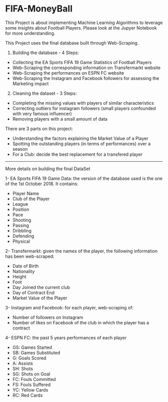 # FIFA-MoneyBall
This Project is about implementing Machine Learning Algorithms to leverage some insights about Football Players.
Please look at the Jupyer Notebook for more understanding.

This Project uses the final database built through Web-Scraping.
1) Building the database - 4 Steps:
- Collecting the EA Sports FIFA 19 Game Statistics of Football Players
- Web-Scraping the corresponding information on Transfermarkt website
- Web-Scraping the performances on ESPN FC website
- Web-Scraping the Instagram and Facebook followers for assessing the Marketing impact

2) Cleaning the dataset - 3 Steps:
- Completing the missing values with players of similar characteristics
- Correcting outliers for instagram followers (small players confounded with very famous influencer)
- Removing players with a small amount of data


There are 3 parts on this project:
- Understanding the factors explaining the Market Value of a Player
- Spotting the outstanding players (in terms of performances) over a season
- For a Club: decide the best replacement for a transfered player

---------------------------------------------------------------------------------------------------------------------------
More details on building the final DataSet

1- EA Sports FIFA 19 Game Data: the version of the database used is the one of the 1st October 2018. It contains:
 - Player Name
 - Club of the Player
 - League
 - Position
 - Pace
 - Shooting
 - Passing
 - Dribbling 
 - Defending
 - Physical
 
2- Transfermarkt: given the names of the player, the following information has been web-scraped:
  - Date of Birth
  - Nationality
  - Height
  - Foot
  - Day Joined the current club
  - Day of Contract End
  - Market Value of the Player
  
3- Instagram and Facebook: for each player, web-scraping of:
  - Number of followers on Instagram 
  - Number of likes on Facebook of the club in which the player has a contract
  
4- ESPN FC: the past 5 years performances of each player
  - GS: Games Started 
  - SB: Games Substituted
  - G: Goals Scored
  - A: Assists
  - SH: Shots
  - SG: Shots on Goal
  - FC: Fouls Committed
  - FS: Fouls Suffered
  - YC: Yellow Cards
  - RC: Red Cards
